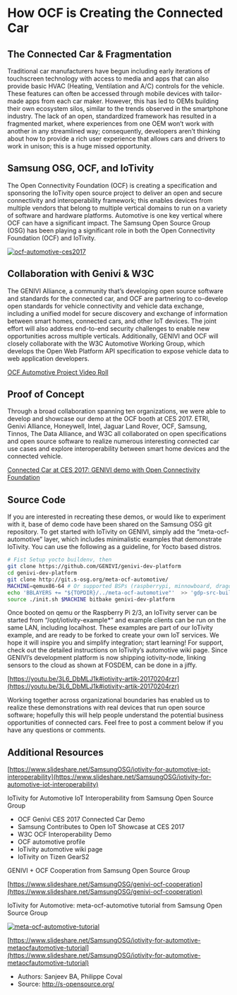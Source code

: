 # How OCF is Creating the Connected Car #

## The Connected Car & Fragmentation ##

Traditional car manufacturers have begun including early iterations of touchscreen technology with access to media and apps that can also provide basic HVAC (Heating, Ventilation and A/C) controls for the vehicle. These features can often be accessed through mobile devices with tailor-made apps from each car maker. However, this has led to OEMs building their own ecosystem silos, similar to the trends observed in the smartphone industry. The lack of an open, standardized framework has resulted in a fragmented market, where experiences from one OEM won’t work with another in any streamlined way; consequently, developers aren’t thinking about how to provide a rich user experience that allows cars and drivers to work in unison; this is a huge missed opportunity.


## Samsung OSG, OCF, and IoTivity ##

The Open Connectivity Foundation (OCF) is creating a specification and sponsoring the IoTivity open source project to deliver an open and secure connectivity and interoperability framework; this enables devices from multiple vendors that belong to multiple vertical domains to run on a variety of software and hardware platforms. Automotive is one key vertical where OCF can have a significant impact. The Samsung Open Source Group (OSG) has been playing a significant role in both the Open Connectivity Foundation (OCF) and IoTivity.

[![ocf-automotive-ces2017](https://i1.ytimg.com/vi/3d0uZE6lHvo/hqdefault.jpg)](https://youtu.be/3d0uZE6lHvo# "[CES 2017] Samsung Contributes to Open IoT Showcase at CES 2017")


## Collaboration with Genivi & W3C ## 

The GENIVI Alliance, a community that’s developing open source software and standards for the connected car, and OCF are partnering to co-develop open standards for vehicle connectivity and vehicle data exchange, including a unified model for secure discovery and exchange of information between smart homes, connected cars, and other IoT devices. The joint effort will also address end-to-end security challenges to enable new opportunities across multiple verticals. Additionally, GENIVI and OCF will  closely collaborate with the W3C Automotive Working Group, which develops the Open Web Platform API specification to expose vehicle data to web application developers.

[OCF Automotive Project Video Roll](https://youtu.be/-iYD0cZA9to#)

## Proof of Concept ##

Through a broad collaboration spanning ten organizations, we were able to develop and showcase our demo at the OCF booth at CES 2017.  ETRI, Genivi Alliance, Honeywell, Intel, Jaguar Land Rover, OCF, Samsung, Tinnos, The Data Alliance, and W3C all collaborated on open specifications and open source software to realize numerous interesting connected car use cases and explore interoperability between smart home devices and the connected vehicle.


[Connected Car at CES 2017: GENIVI demo with Open Connectivity Foundation](https://youtu.be/YOzuwtA9OW4#)


## Source Code ##

If you are interested in recreating these demos, or would like to experiment with it, base of demo code have been shared on the Samsung OSG git repository. To get started with IoTivity on GENIVI, simply add the “meta-ocf-automotive” layer, which includes minimalistic examples that demonstrate IoTivity. You can use the following as a guideline, for Yocto based distros.

```sh
# Fist Setup yocto buildenv, then
git clone https://github.com/GENIVI/genivi-dev-platform 
cd genivi-dev-platform 
git clone http://git.s-osg.org/meta-ocf-automotive/ 
MACHINE=qemux86-64 # Or supported BSPs (raspberrypi, minnowboard, dragonboard...)
echo 'BBLAYERS += "${TOPDIR}/../meta-ocf-automotive"'  >> 'gdp-src-build/conf/templates/bblayers.inc' 
source ./init.sh $MACHINE bitbake genivi-dev-platform
```

Once booted on qemu or the Raspberry Pi 2/3, an IoTivity server can be started from “/opt/iotivity-example*” and example clients can be run on the same LAN, including localhost. These examples are part of our IoTivity example, and are ready to be forked to create your own IoT services. We hope it will inspire you and simplify integration; start learning! For support, check out the detailed instructions on IoTivity’s automotive wiki page. Since GENIVI’s development platform is now shipping iotivity-node, linking sensors to the cloud as shown at FOSDEM, can be done in a jiffy.


[https://youtu.be/3L6_DbMLJ1k#iotivity-artik-20170204rzr](https://youtu.be/3L6_DbMLJ1k#iotivity-artik-20170204rzr)

Working together across organizational boundaries has enabled us to realize these demonstrations with real devices that run open source software; hopefully this will help people understand the potential business opportunities of connected cars. Feel free to post a comment below if you have any questions or comments.


## Additional Resources ##

[https://www.slideshare.net/SamsungOSG/iotivity-for-automotive-iot-interoperability](https://www.slideshare.net/SamsungOSG/iotivity-for-automotive-iot-interoperability)

IoTivity for Automotive IoT Interoperability from Samsung Open Source Group

* OCF Genivi CES 2017 Connected Car Demo
* Samsung Contributes to Open IoT Showcase at CES 2017
* W3C OCF Interoperability Demo
* OCF automotive profile
* IoTivity automotive wiki page
* IoTivity on Tizen GearS2

GENIVI + OCF Cooperation from Samsung Open Source Group

[https://www.slideshare.net/SamsungOSG/genivi-ocf-cooperation](https://www.slideshare.net/SamsungOSG/genivi-ocf-cooperation)


IoTivity for Automotive: meta-ocf-automotive tutorial from Samsung Open Source Group 

[![meta-ocf-automotive-tutorial](https://image.slidesharecdn.com/meta-ocf-automotive-20170531rzr-170531151433/95/iotivity-for-automotive-metaocfautomotive-tutorial-1-638.jpg)](https://www.slideshare.net/SamsungOSG/iotivity-for-automotive-metaocfautomotive-tutorial)

[https://www.slideshare.net/SamsungOSG/iotivity-for-automotive-metaocfautomotive-tutorial](https://www.slideshare.net/SamsungOSG/iotivity-for-automotive-metaocfautomotive-tutorial)


* Authors: Sanjeev BA, Philippe Coval
* Source: http://s-opensource.org/
